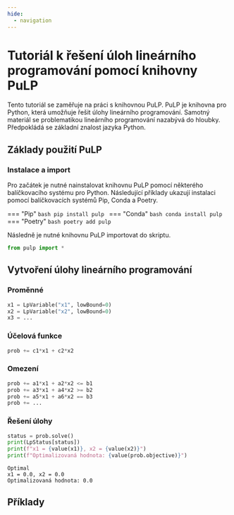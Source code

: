 ```yaml
---
hide:
  - navigation
---
```


# Tutoriál k řešení úloh lineárního programování pomocí knihovny PuLP

<!-- ![Python](https://img.shields.io/badge/python-3670A0?style=for-the-badge&logo=python&logoColor=ffdd54) -->

Tento tutoriál se zaměřuje na práci s knihovnou PuLP. PuLP je knihovna pro Python, která umožňuje řešit úlohy lineárního programování. Samotný materiál se problematikou lineárního programování nazabývá do hloubky. Předpokládá se základní znalost jazyka Python.

## Základy použití PuLP

### Instalace a import

Pro začátek je nutné nainstalovat knihovnu PuLP pomocí některého balíčkovacího systému pro Python. Následující příklady ukazují instalaci pomocí balíčkovacích systémů Pip, Conda a Poetry.

=== "Pip"
    ```bash
    pip install pulp
    ```
=== "Conda"
    ```bash
    conda install pulp
    ```
=== "Poetry"
    ```bash
    poetry add pulp
    ```

Následně je nutné knihovnu PuLP importovat do skriptu.

```python
from pulp import *
```

## Vytvoření úlohy lineárního programování

### Proměnné

```python
x1 = LpVariable("x1", lowBound=0)
x2 = LpVariable("x2", lowBound=0)
x3 = ...
```

### Účelová funkce

```python
prob += c1*x1 + c2*x2
```

### Omezení

```python
prob += a1*x1 + a2*x2 <= b1
prob += a3*x1 + a4*x2 >= b2
prob += a5*x1 + a6*x2 == b3
prob += ...
```

### Řešení úlohy

```python
status = prob.solve()
print(LpStatus[status])
print(f"x1 = {value(x1)}, x2 = {value(x2)}")
print(f"Optimalizovaná hodnota: {value(prob.objective)}")
```

```plaintext
Optimal
x1 = 0.0, x2 = 0.0
Optimalizovaná hodnota: 0.0
```

## Příklady
